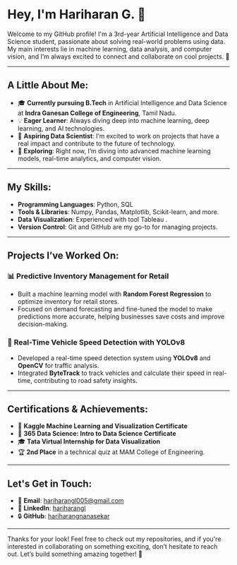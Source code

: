 # Hey, I'm Hariharan G. 👋

Welcome to my GitHub profile! I'm a 3rd-year Artificial Intelligence and Data Science student, passionate about solving real-world problems using data. My main interests lie in machine learning, data analysis, and computer vision, and I’m always excited to connect and collaborate on cool projects. 🚀

---

## A Little About Me:

- 🎓 **Currently pursuing B.Tech** in Artificial Intelligence and Data Science at **Indra Ganesan College of Engineering**, Tamil Nadu.
- 💡 **Eager Learner**: Always diving deep into machine learning, deep learning, and AI technologies.
- 🌟 **Aspiring Data Scientist**: I’m excited to work on projects that have a real impact and contribute to the future of technology.
- 🌱 **Exploring**: Right now, I’m diving into advanced machine learning models, real-time analytics, and computer vision.

---

## My Skills:

- **Programming Languages**: Python, SQL
- **Tools & Libraries**: Numpy, Pandas, Matplotlib, Scikit-learn, and more.
- **Data Visualization**: Experienced with tool Tableau .
- **Version Control**: Git and GitHub are my go-to for managing projects.

---

## Projects I’ve Worked On:

### 📊 **Predictive Inventory Management for Retail**

- Built a machine learning model with **Random Forest Regression** to optimize inventory for retail stores.
- Focused on demand forecasting and fine-tuned the model to make predictions more accurate, helping businesses save costs and improve decision-making.

### 🚗 **Real-Time Vehicle Speed Detection with YOLOv8**

- Developed a real-time speed detection system using **YOLOv8** and **OpenCV** for traffic analysis.
- Integrated **ByteTrack** to track vehicles and calculate their speed in real-time, contributing to road safety insights.

---

## Certifications & Achievements:

- 🏅 **Kaggle Machine Learning and Visualization Certificate**
- 📜 **365 Data Science: Intro to Data Science Certificate**
- 🎓 **Tata Virtual Internship for Data Visualization**
- 🏆 **2nd Place** in a technical quiz at MAM College of Engineering.

---

## Let's Get in Touch:

- 📧 **Email**: [hariharangl005@gmail.com](mailto:hariharangl005@gmail.com)
- 🔗 **LinkedIn**: [hariharangl](https://www.linkedin.com/in/hariharangl)
- 🔒 **GitHub**: [hariharangnanasekar](https://github.com/hariharangnanasekar)

---

Thanks for your look! Feel free to check out my repositories, and if you're interested in collaborating on something exciting, don’t hesitate to reach out. Let’s build something amazing together! 🌟
